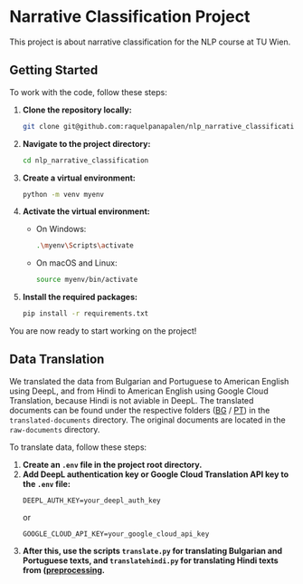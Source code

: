 # Narrative Classification Project

This project is about narrative classification for the NLP course at TU Wien.

## Getting Started

To work with the code, follow these steps:

1. **Clone the repository locally:**
    ```bash
    git clone git@github.com:raquelpanapalen/nlp_narrative_classification.git
    ```

2. **Navigate to the project directory:**
    ```bash
    cd nlp_narrative_classification
    ```

3. **Create a virtual environment:**
    ```bash
    python -m venv myenv
    ```

4. **Activate the virtual environment:**
    - On Windows:
      ```bash
      .\myenv\Scripts\activate
      ```
    - On macOS and Linux:
      ```bash
      source myenv/bin/activate
      ```

5. **Install the required packages:**
    ```bash
    pip install -r requirements.txt
    ```

You are now ready to start working on the project!


## Data Translation

We translated the data from Bulgarian and Portuguese to American English using DeepL, and from Hindi to American English using Google Cloud Translation, because Hindi is not aviable in DeepL. The translated documents can be found under the respective folders ([BG](data/BG) / [PT](data/PT)) in the `translated-documents` directory. The original documents are located in the `raw-documents` directory.

To translate  data, follow these steps:

1. **Create an `.env` file in the project root directory.**
2. **Add DeepL authentication key or Google Cloud Translation API key to the `.env` file:**
    ```
    DEEPL_AUTH_KEY=your_deepl_auth_key 
    ```
    or
    ```
    GOOGLE_CLOUD_API_KEY=your_google_cloud_api_key
    ```
3. **After this, use the scripts `translate.py` for translating Bulgarian and Portuguese texts, and `translatehindi.py` for translating Hindi texts from ([preprocessing](preprocessing).**
